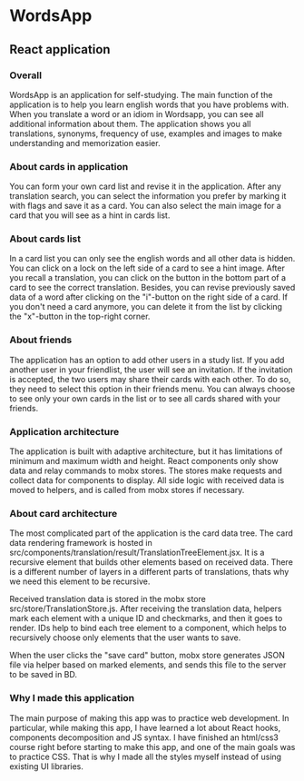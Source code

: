 # WordsApp
## React application 

### Overall
  WordsApp is an application for self-studying. The main function of the application is to help you learn english words that you have problems with. When you translate a word or an idiom in Wordsapp, you can see all additional information about them. The application shows you all translations, synonyms, frequency of use, examples and images to make understanding and memorization easier.

### About cards in application
  You can form your own card list and revise it in the application. After any translation search, you can select the information you prefer by marking it with flags and save it as a card. You can also select the main image for a card that you will see as a hint in cards list. 
  
### About cards list
  In a card list you can only see the english words and all other data is hidden. You can click on a lock on the left side of a card to see a hint image. After you recall a translation, you can click on the button in the bottom part of a card to see the correct translation. Besides, you can revise previously saved data of a word after clicking on the "i"-button on the right side of a card. If you don't need a card anymore, you can delete it from the list by clicking the "x"-button in the top-right corner.
  
### About friends
  The application has an option to add other users in a study list. If you add another user in your friendlist, the user will see an invitation. If the invitation is accepted, the two users may share their cards with each other. To do so, they need to select this option in their friends menu. You can always choose to see only your own cards in the list or to see all cards shared with your friends. 
  
### Application architecture
  The application is built with adaptive architecture, but it has limitations of minimum and maximum width and height. React components only show data and relay commands to mobx stores. The stores make requests and collect data for components to display. All side logic with received data is moved to helpers, and is called from mobx stores if necessary.
  
### About card architecture
  The most complicated part of the application is the card data tree. The card data rendering framework is hosted in src/components/translation/result/TranslationTreeElement.jsx.
It is a recursive element that builds other elements based on received data. There is a different number of layers in a different parts of translations, thats why we need this element to be recursive.
  
  Received translation data is stored in the mobx store src/store/TranslationStore.js. After receiving the translation data, helpers mark each element with a unique ID and checkmarks, and then it goes to render. IDs help to bind each tree element to a component, which helps to recursively choose only elements that the user wants to save.
  
  When the user clicks the "save card" button, mobx store generates JSON file via helper based on marked elements, and sends this file to the server to be saved in BD.
  
### Why I made this application
  The main purpose of making this app was to practice web development. In particular, while making this app, I have learned a lot about React hooks, components decomposition and JS syntax. I have finished an html/css3 course right before starting to make this app, and one of the main goals was to practice CSS. That is why I made all the styles myself instead of using existing UI libraries.
